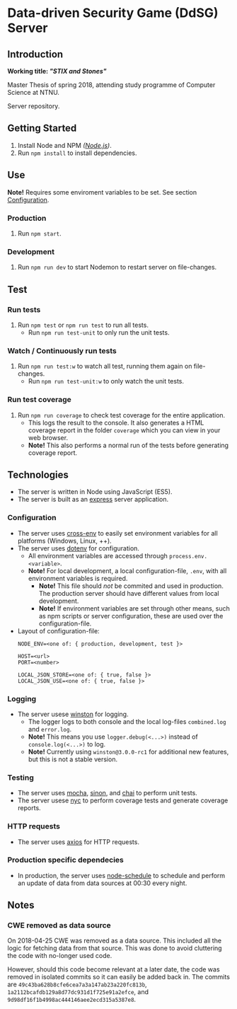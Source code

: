 # Data-driven Security Game (DdSG) Server

## Introduction

**Working title: _"STIX and Stones"_**

Master Thesis of spring 2018, attending study programme of Computer Science at NTNU.

Server repository.

## Getting Started

1. Install Node and NPM _([Node.js](https://nodejs.org/en/))_.
2. Run `npm install` to install dependencies.

## Use

**Note!** Requires some enviroment variables to be set. See section [Configuration](#configuration).

### Production

1. Run `npm start`.

### Development

1. Run `npm run dev` to start Nodemon to restart server on file-changes.

## Test

### Run tests

1. Run `npm test` or `npm run test` to run all tests.
    - Run `npm run test-unit` to only run the unit tests.

### Watch / Continuously run tests

1. Run `npm run test:w` to watch all test, running them again on file-changes.
    - Run `npm run test-unit:w` to only watch the unit tests.

### Run test coverage

1. Run `npm run coverage` to check test coverage for the entire application.
    - This logs the result to the console. It also generates a HTML coverage report in the folder `coverage` which you can view in your web browser.
    - **Note!** This also performs a normal run of the tests before generating coverage report.

## Technologies

- The server is written in Node using JavaScript (ES5).
- The server is built as an [express](https://www.npmjs.com/package/express) server application.

### Configuration

- The server uses [cross-env](https://www.npmjs.com/package/cross-env) to easily set environment variables for all platforms (Windows, Linux, ++).
- The server uses [dotenv](https://www.npmjs.com/package/dotenv) for configuration.
    - All environment variables are accessed through `process.env.<variable>`.
    - **Note!** For local development, a local configuration-file, `.env`, with all environment variables is required.
        - **Note!** This file should _not_ be commited and used in production. The production server should have different values from local development.
        - **Note!** If environment variables are set through other means, such as npm scripts or server configuration, these are used over the configuration-file.
- Layout of configuration-file:
    ```dotenv
    NODE_ENV=<one of: { production, development, test }>
    
    HOST=<url>
    PORT=<number>
    
    LOCAL_JSON_STORE=<one of: { true, false }>
    LOCAL_JSON_USE=<one of: { true, false }>
    ```

### Logging

- The server usese [winston](https://www.npmjs.com/package/winston) for logging.
    - The logger logs to both console and the local log-files `combined.log` and `error.log`.
    - **Note!** This means you use `logger.debug(<...>)` instead of `console.log(<...>)` to log.
    - **Note!** Currently using `winston@3.0.0-rc1` for additional new features, but this is not a stable version.

### Testing

- The server uses [mocha](https://www.npmjs.com/package/mocha), [sinon](https://www.npmjs.com/package/sinon), and [chai](https://www.npmjs.com/package/chai) to perform unit tests.
- The server usese [nyc](https://www.npmjs.com/package/nyc) to perform coverage tests and generate coverage reports.

### HTTP requests

- The server uses [axios](https://www.npmjs.com/package/axios) for HTTP requests.

### Production specific dependecies
- In production, the server uses [node-schedule](https://www.npmjs.com/package/node-schedule) to schedule and perform an update of data from data sources at 00:30 every night.

## Notes

### CWE removed as data source

On 2018-04-25 CWE was removed as a data source. This included all the logic for fetching data from that source. This was done to avoid cluttering the code with no-longer used code.

However, should this code become relevant at a later date, the code was removed in isolated commits so it can easily be added back in. The commits are `49c43ba628b8cfe6cea7a3a147ab23a220fc813b`, `1a2112bcafdb129a8d77dc931d1f725e91a2efce`, and `9d98df16f1b4998ac444146aee2ecd315a5387e8`.
